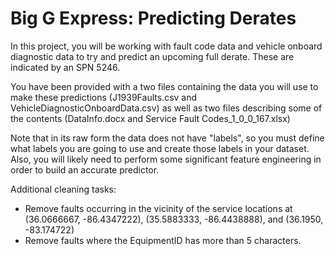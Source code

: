 # Big G Express: Predicting Derates
In this project, you will be working with fault code data and vehicle onboard diagnostic data to try and predict an upcoming full derate. These are indicated by an SPN 5246. 

You have been provided with a two files containing the data you will use to make these predictions (J1939Faults.csv and VehicleDiagnosticOnboardData.csv) as well as two files describing some of the contents (DataInfo.docx and Service Fault Codes_1_0_0_167.xlsx) 

Note that in its raw form the data does not have "labels", so you must define what labels you are going to use and create those labels in your dataset. Also, you will likely need to perform some significant feature engineering in order to build an accurate predictor.

Additional cleaning tasks:
* Remove faults occurring in the vicinity of the service locations at (36.0666667, -86.4347222), (35.5883333, -86.4438888), and (36.1950, -83.174722)
* Remove faults where the EquipmentID has more than 5 characters.